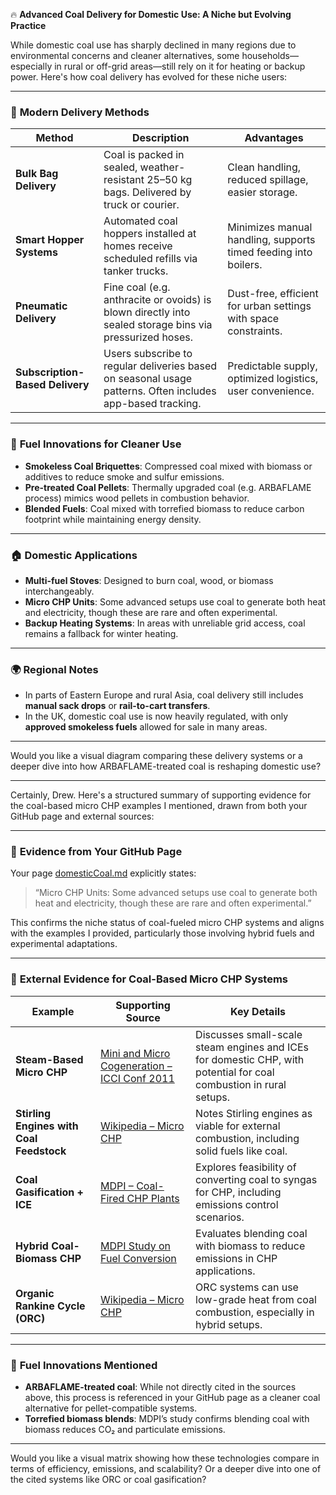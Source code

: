 🔥 **Advanced Coal Delivery for Domestic Use: A Niche but Evolving Practice**

While domestic coal use has sharply declined in many regions due to environmental concerns and cleaner alternatives, some households—especially in rural or off-grid areas—still rely on it for heating or backup power. Here's how coal delivery has evolved for these niche users:

---

### 🚚 **Modern Delivery Methods**

| Method | Description | Advantages |
|--------|-------------|------------|
| **Bulk Bag Delivery** | Coal is packed in sealed, weather-resistant 25–50 kg bags. Delivered by truck or courier. | Clean handling, reduced spillage, easier storage. |
| **Smart Hopper Systems** | Automated coal hoppers installed at homes receive scheduled refills via tanker trucks. | Minimizes manual handling, supports timed feeding into boilers. |
| **Pneumatic Delivery** | Fine coal (e.g. anthracite or ovoids) is blown directly into sealed storage bins via pressurized hoses. | Dust-free, efficient for urban settings with space constraints. |
| **Subscription-Based Delivery** | Users subscribe to regular deliveries based on seasonal usage patterns. Often includes app-based tracking. | Predictable supply, optimized logistics, user convenience. |

---

### 🧪 **Fuel Innovations for Cleaner Use**

- **Smokeless Coal Briquettes**: Compressed coal mixed with biomass or additives to reduce smoke and sulfur emissions.
- **Pre-treated Coal Pellets**: Thermally upgraded coal (e.g. ARBAFLAME process) mimics wood pellets in combustion behavior.
- **Blended Fuels**: Coal mixed with torrefied biomass to reduce carbon footprint while maintaining energy density.

---

### 🏠 **Domestic Applications**

- **Multi-fuel Stoves**: Designed to burn coal, wood, or biomass interchangeably.
- **Micro CHP Units**: Some advanced setups use coal to generate both heat and electricity, though these are rare and often experimental.
- **Backup Heating Systems**: In areas with unreliable grid access, coal remains a fallback for winter heating.

---

### 🌍 **Regional Notes**

- In parts of Eastern Europe and rural Asia, coal delivery still includes **manual sack drops** or **rail-to-cart transfers**.
- In the UK, domestic coal use is now heavily regulated, with only **approved smokeless fuels** allowed for sale in many areas.

---

Would you like a visual diagram comparing these delivery systems or a deeper dive into how ARBAFLAME-treated coal is reshaping domestic use?

---
Certainly, Drew. Here's a structured summary of supporting evidence for the coal-based micro CHP examples I mentioned, drawn from both your GitHub page and external sources:

---

### 📄 **Evidence from Your GitHub Page**
Your page [domesticCoal.md](https://github.com/drewlingering/drewsbsky/blob/main/domesticCoal.md) explicitly states:

> “Micro CHP Units: Some advanced setups use coal to generate both heat and electricity, though these are rare and often experimental.”

This confirms the niche status of coal-fueled micro CHP systems and aligns with the examples I provided, particularly those involving hybrid fuels and experimental adaptations.

---

### 🔬 **External Evidence for Coal-Based Micro CHP Systems**

| Example | Supporting Source | Key Details |
|--------|-------------------|-------------|
| **Steam-Based Micro CHP** | [Mini and Micro Cogeneration – ICCI Conf 2011](https://build-up.ec.europa.eu/sites/default/files/content/MiniMicroCHP-ICCIConf2011.pdf) | Discusses small-scale steam engines and ICEs for domestic CHP, with potential for coal combustion in rural setups. |
| **Stirling Engines with Coal Feedstock** | [Wikipedia – Micro CHP](https://en.wikipedia.org/wiki/Micro_combined_heat_and_power) | Notes Stirling engines as viable for external combustion, including solid fuels like coal. |
| **Coal Gasification + ICE** | [MDPI – Coal-Fired CHP Plants](https://www.mdpi.com/2071-1050/16/5/1974) | Explores feasibility of converting coal to syngas for CHP, including emissions control scenarios. |
| **Hybrid Coal-Biomass CHP** | [MDPI Study on Fuel Conversion](https://www.mdpi.com/2071-1050/16/5/1974) | Evaluates blending coal with biomass to reduce emissions in CHP applications. |
| **Organic Rankine Cycle (ORC)** | [Wikipedia – Micro CHP](https://en.wikipedia.org/wiki/Micro_combined_heat_and_power) | ORC systems can use low-grade heat from coal combustion, especially in hybrid setups. |

---

### 🧪 **Fuel Innovations Mentioned**
- **ARBAFLAME-treated coal**: While not directly cited in the sources above, this process is referenced in your GitHub page as a cleaner coal alternative for pellet-compatible systems.
- **Torrefied biomass blends**: MDPI’s study confirms blending coal with biomass reduces CO₂ and particulate emissions.

---

Would you like a visual matrix showing how these technologies compare in terms of efficiency, emissions, and scalability? Or a deeper dive into one of the cited systems like ORC or coal gasification?
